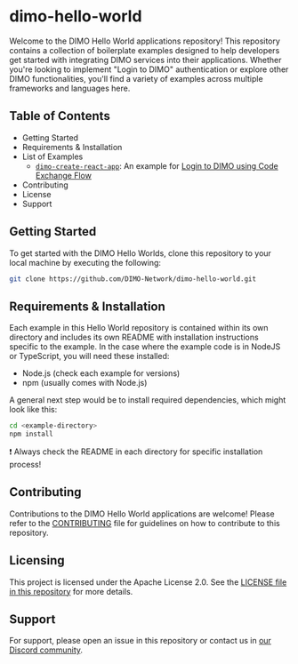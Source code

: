 # dimo-hello-world
Welcome to the DIMO Hello World applications repository! This repository contains a collection of boilerplate examples designed to help developers get started with integrating DIMO services into their applications. Whether you're looking to implement "Login to DIMO" authentication or explore other DIMO functionalities, you'll find a variety of examples across multiple frameworks and languages here.

## Table of Contents
- Getting Started 
- Requirements & Installation
- List of Examples
    - [`dimo-create-react-app`](https://github.com/DIMO-Network/dimo-hello-world/tree/main/dimo-create-react-app): An example for [Login to DIMO using Code Exchange Flow](https://docs.dimo.zone/developer-platform/getting-started/authentication/code-exchange-flow)
- Contributing
- License
- Support

## Getting Started
To get started with the DIMO Hello Worlds, clone this repository to your local machine by executing the following:

```bash
git clone https://github.com/DIMO-Network/dimo-hello-world.git
```

## Requirements & Installation
Each example in this Hello World repository is contained within its own directory and includes its own README with installation instructions specific to the example. In the case where the example code is in NodeJS or TypeScript, you will need these installed:

- Node.js (check each example for versions)
- npm (usually comes with Node.js)

A general next step would be to install required dependencies, which might look like this:

```bash
cd <example-directory>
npm install
```
:exclamation: Always check the README in each directory for specific installation process!

## Contributing
Contributions to the DIMO Hello World applications are welcome! Please refer to the [CONTRIBUTING](https://github.com/DIMO-Network/dimo-hello-world/blob/main/CONTRIBUTING.md) file for guidelines on how to contribute to this repository.

## Licensing
This project is licensed under the Apache License 2.0. See the [LICENSE file in this repository](https://github.com/DIMO-Network/dimo-hello-world/blob/main/LICENSE) for more details.

## Support
For support, please open an issue in this repository or contact us in [our Discord community](https://discord.com/invite/dimonetwork).